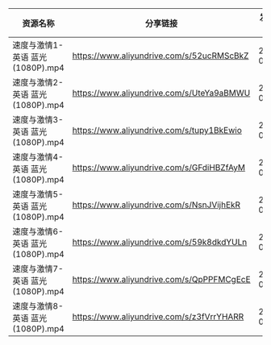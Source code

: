 | 资源名称                    | 分享链接                                      | 发布时间       |
| ----------------------- | ----------------------------------------- | ---------- |
| 速度与激情1-英语 蓝光(1080P).mp4 | https://www.aliyundrive.com/s/52ucRMScBkZ | 2023-02-07 |
| 速度与激情2-英语 蓝光(1080P).mp4 | https://www.aliyundrive.com/s/UteYa9aBMWU | 2023-02-07 |
| 速度与激情3-英语 蓝光(1080P).mp4 | https://www.aliyundrive.com/s/tupy1BkEwio | 2023-02-07 |
| 速度与激情4-英语 蓝光(1080P).mp4 | https://www.aliyundrive.com/s/GFdiHBZfAyM | 2023-02-07 |
| 速度与激情5-英语 蓝光(1080P).mp4 | https://www.aliyundrive.com/s/NsnJVijhEkR | 2023-02-07 |
| 速度与激情6-英语 蓝光(1080P).mp4 | https://www.aliyundrive.com/s/59k8dkdYULn | 2023-02-07 |
| 速度与激情7-英语 蓝光(1080P).mp4 | https://www.aliyundrive.com/s/QpPPFMCgEcE | 2023-02-07 |
| 速度与激情8-英语 蓝光(1080P).mp4 | https://www.aliyundrive.com/s/z3fVrrYHARR | 2023-02-07 |
